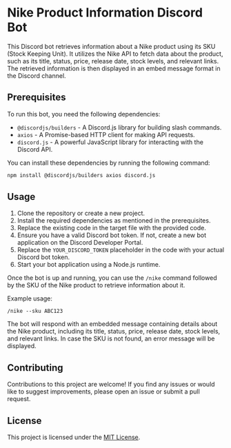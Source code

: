 # Nike Product Information Discord Bot

This Discord bot retrieves information about a Nike product using its SKU (Stock Keeping Unit). It utilizes the Nike API to fetch data about the product, such as its title, status, price, release date, stock levels, and relevant links. The retrieved information is then displayed in an embed message format in the Discord channel.

## Prerequisites

To run this bot, you need the following dependencies:

- `@discordjs/builders` - A Discord.js library for building slash commands.
- `axios` - A Promise-based HTTP client for making API requests.
- `discord.js` - A powerful JavaScript library for interacting with the Discord API.

You can install these dependencies by running the following command:

```bash
npm install @discordjs/builders axios discord.js
```

## Usage

1. Clone the repository or create a new project.
2. Install the required dependencies as mentioned in the prerequisites.
3. Replace the existing code in the target file with the provided code.
4. Ensure you have a valid Discord bot token. If not, create a new bot application on the Discord Developer Portal.
5. Replace the `YOUR_DISCORD_TOKEN` placeholder in the code with your actual Discord bot token.
6. Start your bot application using a Node.js runtime.

Once the bot is up and running, you can use the `/nike` command followed by the SKU of the Nike product to retrieve information about it.

Example usage:
```
/nike --sku ABC123
```

The bot will respond with an embedded message containing details about the Nike product, including its title, status, price, release date, stock levels, and relevant links. In case the SKU is not found, an error message will be displayed.

## Contributing

Contributions to this project are welcome! If you find any issues or would like to suggest improvements, please open an issue or submit a pull request.

## License

This project is licensed under the [MIT License](LICENSE).
